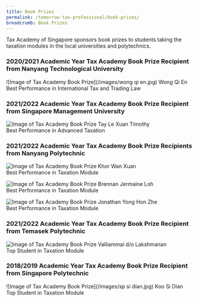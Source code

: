```yaml
---
title: Book Prizes
permalink: /tomorrow-tax-professional/book-prizes/
breadcrumb: Book Prizes
---
```


Tax Academy of Singapore sponsors book prizes to students taking the taxation modules in the local universities and polytechnics.

### **2020/2021 Academic Year Tax Academy Book Prize Recipient from Nanyang Technological University**

![Image of Tax Academy Book Prize](/images/wong qi en.jpg)
Wong Qi En<br>
Best Performance in International Tax and Trading Law<br>

### **2021/2022 Academic Year Tax Academy Book Prize Recipient from Singapore Management University**

![Image of Tax Academy Book Prize](/images/timothy.jpg)
Tay Le Xuan Timothy<br>
Best Performance in Advanced Taxation<br>

### **2021/2022 Academic Year Tax Academy Book Prize Recipients from Nanyang Polytechnic**

![Image of Tax Academy Book Prize](/images/khorwanxuan.jpg)
Khor Wan Xuan<br>
Best Performance in Taxation Module<br>

![Image of Tax Academy Book Prize](/images/brennan.jpg)
Brennan Jermaine Loh<br>
Best Performance in Taxation Module<br>

![Image of Tax Academy Book Prize](/images/jonathan.jpeg)
Jonathan Yong Hon Zhe <br>
Best Performance in Taxation Module<br>

### **2021/2022 Academic Year Tax Academy Book Prize Recipient from Temasek Polytechnic**

![Image of Tax Academy Book Prize](/images/valliammai.jpg)
Valliammai d/o Lakshmanan<br>
Top Student in Taxation Module<br>

### **2018/2019 Academic Year Tax Academy Book Prize Recipient from Singapore Polytechnic**

![Image of Tax Academy Book Prize](/images/sp si dian.jpg)
Koo Si Dian<br>
Top Student in Taxation Module<br>

